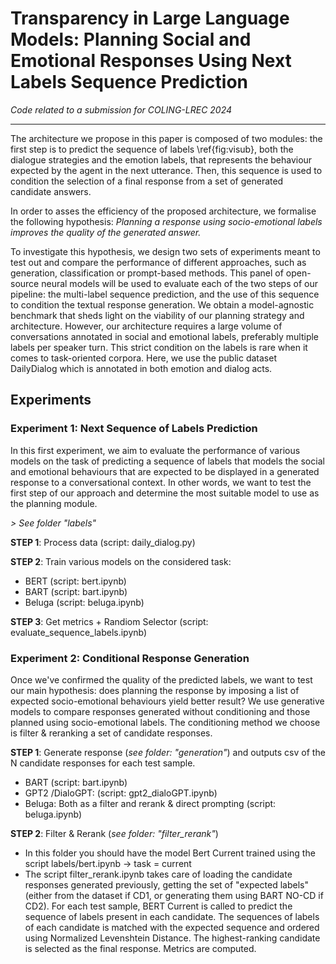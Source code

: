 # Transparency in Large Language Models: Planning Social and Emotional Responses Using Next Labels Sequence Prediction 

_Code related to a submission for COLING-LREC 2024_

---

The architecture we propose in this paper is composed of two modules: the first step is to predict the sequence of labels \ref{fig:visub}, both the dialogue strategies and the emotion labels, that represents the behaviour expected by the agent in the next utterance. Then, this sequence is used to condition the selection of a final response from a set of generated candidate answers.

In order to asses the efficiency of the proposed architecture, we formalise the following hypothesis: _Planning a response using socio-emotional labels improves the quality of the generated answer._

To investigate this hypothesis, we design two sets of experiments meant to test out and compare the performance of different approaches, such as generation, classification or prompt-based methods. This panel of open-source neural models will be used to evaluate each of the two steps of our pipeline: the multi-label sequence prediction, and the use of this sequence to condition the textual response generation. We obtain a model-agnostic benchmark that sheds light on the viability of our planning strategy and architecture. However, our architecture requires a large volume of conversations annotated in social and emotional labels, preferably multiple labels per speaker turn. This strict condition on the labels is rare when it comes to task-oriented corpora. Here, we use the public dataset DailyDialog which is annotated in both emotion and dialog acts.

## Experiments ##

### Experiment 1: Next Sequence of Labels Prediction ###
In this first experiment, we aim to evaluate the performance of various models on the task of predicting a sequence of labels that models the social and emotional behaviours that are expected to be displayed in a generated response to a conversational context. In other words, we want to test the first step of our approach and determine the most suitable model to use as the planning module. 

_> See folder "labels"_

**STEP 1**: Process data (script: daily_dialog.py)

**STEP 2**: Train various models on the considered task:
* BERT (script: bert.ipynb)
* BART (script: bart.ipynb)
* Beluga (script: beluga.ipynb)

**STEP 3**: Get metrics + Randiom Selector (script: evaluate_sequence_labels.ipynb)


### Experiment 2: Conditional Response Generation ###
Once we've confirmed the quality of the predicted labels, we want to test our main hypothesis: does planning the response by imposing a list of expected socio-emotional behaviours yield better result? We use generative models to compare responses generated without conditioning and those planned using socio-emotional labels. The conditioning method we choose is filter & reranking a set of candidate responses.

**STEP 1**: Generate response (_see folder: "generation"_) and outputs csv of the N candidate responses for each test sample.
* BART (script: bart.ipynb)
* GPT2 /DialoGPT: (script: gpt2_dialoGPT.ipynb)
* Beluga: Both as a filter and rerank & direct prompting (script: beluga.ipynb)

**STEP 2**: Filter & Rerank (_see folder: "filter_rerank"_)
* In this folder you should have the model Bert Current trained using the script labels/bert.ipynb -> task = current
* The script filter_rerank.ipynb takes care of loading the candidate responses generated previously, getting the set of "expected labels" (either from the dataset if CD1, or generating them using BART NO-CD if CD2). For each test sample, BERT Current is called to predict the sequence of labels present in each candidate. The sequences of labels of each candidate is matched with the expected sequence and ordered using Normalized Levenshtein Distance. The highest-ranking candidate is selected as the final response. Metrics are computed.
